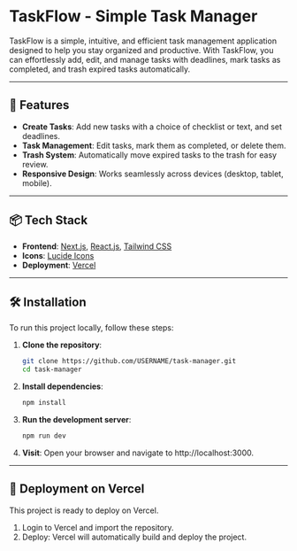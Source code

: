 # TaskFlow - Simple Task Manager

TaskFlow is a simple, intuitive, and efficient task management application designed to help you stay organized and productive. With TaskFlow, you can effortlessly add, edit, and manage tasks with deadlines, mark tasks as completed, and trash expired tasks automatically.

---

## 🚀 Features

- **Create Tasks**: Add new tasks with a choice of checklist or text, and set deadlines.
- **Task Management**: Edit tasks, mark them as completed, or delete them.
- **Trash System**: Automatically move expired tasks to the trash for easy review.
- **Responsive Design**: Works seamlessly across devices (desktop, tablet, mobile).

---

## 📦 Tech Stack

- **Frontend**: [Next.js](https://nextjs.org), [React.js](https://react.dev), [Tailwind CSS](https://tailwindcss.com)
- **Icons**: [Lucide Icons](https://lucide.dev)
- **Deployment**: [Vercel](https://vercel.com)

---

## 🛠️ Installation

To run this project locally, follow these steps:

1. **Clone the repository**:
    ```bash
    git clone https://github.com/USERNAME/task-manager.git
    cd task-manager

2. **Install dependencies**:
    ```bash
    npm install 

3. **Run the development server**:
    ```bash
    npm run dev

4. **Visit**: Open your browser and navigate to http://localhost:3000.

---

## 🚀 Deployment on Vercel
This project is ready to deploy on Vercel.

1. Login to Vercel and import the repository.
2. Deploy: Vercel will automatically build and deploy the project.
